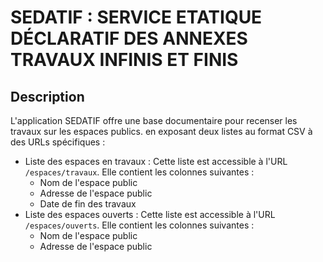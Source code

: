 # SEDATIF : SERVICE ETATIQUE DÉCLARATIF DES ANNEXES TRAVAUX INFINIS ET FINIS

## Description
L'application SEDATIF offre une base documentaire pour recenser les travaux 
sur les espaces publics. en exposant deux listes au format CSV à des URLs 
spécifiques :

- Liste des espaces en travaux : Cette liste est accessible à l'URL  `/espaces/travaux`. Elle contient les colonnes suivantes :
  - Nom de l'espace public
  - Adresse de l'espace public
  - Date de fin des travaux
- Liste des espaces ouverts : Cette liste est accessible à l'URL `/espaces/ouverts`. Elle contient les colonnes suivantes :
  - Nom de l'espace public
  - Adresse de l'espace public
